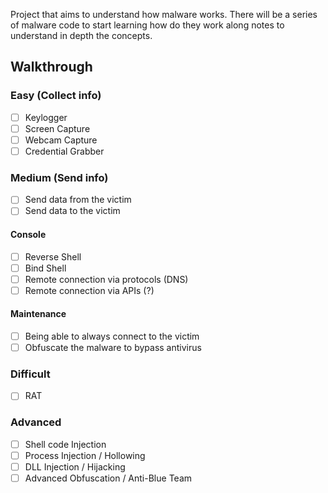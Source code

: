 Project that aims to understand how malware works.
There will be a series of malware code to start learning how do they work along notes to understand in depth the concepts.

## Walkthrough
### Easy (Collect info)
- [ ] Keylogger
- [ ] Screen Capture
- [ ] Webcam Capture
- [ ] Credential Grabber

### Medium (Send info)
- [ ] Send data from the victim
- [ ] Send data to the victim

#### Console
- [ ] Reverse Shell 
- [ ] Bind Shell
- [ ] Remote connection via protocols (DNS)
- [ ] Remote connection via APIs (?)

#### Maintenance
- [ ] Being able to always connect to the victim
- [ ] Obfuscate the malware to bypass antivirus

### Difficult
- [ ] RAT

### Advanced
- [ ] Shell code Injection
- [ ] Process Injection / Hollowing
- [ ] DLL Injection / Hijacking
- [ ] Advanced Obfuscation / Anti-Blue Team